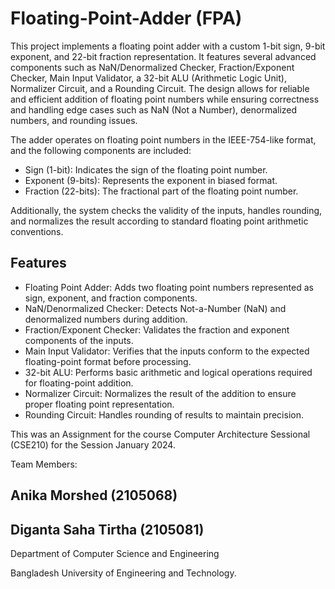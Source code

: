 # Floating-Point-Adder (FPA)

This project implements a floating point adder with a custom 1-bit sign, 9-bit exponent, and 22-bit fraction representation. It features several advanced components such as NaN/Denormalized Checker, Fraction/Exponent Checker, Main Input Validator, a 32-bit ALU (Arithmetic Logic Unit), Normalizer Circuit, and a Rounding Circuit. The design allows for reliable and efficient addition of floating point numbers while ensuring correctness and handling edge cases such as NaN (Not a Number), denormalized numbers, and rounding issues.

The adder operates on floating point numbers in the IEEE-754-like format, and the following components are included:

* Sign (1-bit): Indicates the sign of the floating point number.
* Exponent (9-bits): Represents the exponent in biased format.
* Fraction (22-bits): The fractional part of the floating point number.
 
Additionally, the system checks the validity of the inputs, handles rounding, and normalizes the result according to standard floating point arithmetic conventions.

## Features
* Floating Point Adder: Adds two floating point numbers represented as sign, exponent, and fraction components.
* NaN/Denormalized Checker: Detects Not-a-Number (NaN) and denormalized numbers during addition.
* Fraction/Exponent Checker: Validates the fraction and exponent components of the inputs.
* Main Input Validator: Verifies that the inputs conform to the expected floating-point format before processing.
* 32-bit ALU: Performs basic arithmetic and logical operations required for floating-point addition.
* Normalizer Circuit: Normalizes the result of the addition to ensure proper floating point representation.
* Rounding Circuit: Handles rounding of results to maintain precision.

This was an Assignment for the course Computer Architecture Sessional (CSE210) for the Session January 2024.

Team Members:

## Anika Morshed (2105068)

## Diganta Saha Tirtha (2105081)

Department of Computer Science and Engineering

Bangladesh University of Engineering and Technology.
